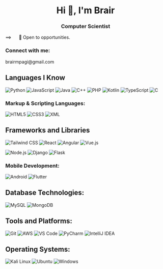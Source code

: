 <h1 align="center">Hi 👋, I'm Brair</h1>
<h3 align="center"> Computer Scientist</h3>


 ==>  &nbsp;&nbsp;&nbsp;&nbsp;  👀 Open to opportunities.

<h3 align="left">Connect with me:</h3>
brairmpagi@gmail.com
 
## Languages I Know

 ![Python](https://img.icons8.com/color/48/000000/python.png)  ![JavaScript](https://img.icons8.com/color/48/000000/javascript.png) ![Java](https://img.icons8.com/color/48/000000/java-coffee-cup-logo.png) ![C++](https://img.icons8.com/color/48/000000/c-plus-plus-logo.png)  ![PHP](https://img.icons8.com/color/48/000000/php.png) ![Kotlin](https://img.icons8.com/color/48/000000/kotlin.png)  ![TypeScript](https://img.icons8.com/ios/50/000000/typescript.png) <img src="https://img.icons8.com/ios/50/000000/c.png" alt="C"/>

### Markup & Scripting Languages:
 ![HTML5](https://img.icons8.com/color/48/000000/html-5.png) ![CSS3](https://img.icons8.com/color/48/000000/css3.png)  ![XML](https://img.icons8.com/color/48/000000/xml.png) 


## Frameworks and Libraries
![Tailwind CSS](https://img.icons8.com/?size=48&id=4PiNHtUJVbLs&format=png&color=000000)
![React](https://img.icons8.com/color/48/000000/react-native.png) ![Angular](https://img.icons8.com/color/48/000000/angularjs.png) ![Vue.js](https://img.icons8.com/color/48/000000/vue-js.png)

![Node.js](https://img.icons8.com/color/48/000000/nodejs.png) ![Django](https://img.icons8.com/color/48/000000/django.png)  ![Flask](https://img.icons8.com/ios/50/000000/flask.png)

### Mobile Development:
![Android](https://img.icons8.com/color/48/000000/android-os.png) ![Flutter](https://img.icons8.com/color/48/000000/flutter.png) 

## Database Technologies:
![MySQL](https://img.icons8.com/color/48/000000/mysql-logo.png) ![MongoDB](https://img.icons8.com/color/48/000000/mongodb.png)

## Tools and Platforms:
![Git](https://img.icons8.com/color/48/000000/git.png) ![AWS](https://img.icons8.com/color/48/000000/amazon-web-services.png) ![VS Code](https://img.icons8.com/color/48/000000/visual-studio-code-2019.png) 
<img src="https://img.icons8.com/color/48/000000/pycharm.png" alt="PyCharm"/> <img src="https://img.icons8.com/color/48/000000/intellij-idea.png" alt="IntelliJ IDEA"/>

## Operating Systems:
![Kali Linux](https://img.icons8.com/material-outlined/50/000000/kali-linux.png) <img src="https://img.icons8.com/color/48/000000/ubuntu.png" alt="Ubuntu"/> <img src="https://img.icons8.com/ios/50/000000/windows-10.png" alt="Windows"/>

